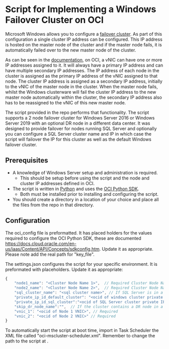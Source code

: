 # Script for Implementing a Windows Failover Cluster on OCI

Microsoft Windows allows you to configure a [failover cluster](https://docs.microsoft.com/en-us/windows-server/failover-clustering/failover-clustering-overview).
As part of this configuration a single cluster IP address can be configured.  This IP address is hosted on the master node of the cluster and if the master node fails, it is automatically failed over to the new master node of the cluster.

As can be seen in the [documentation](https://docs.cloud.oracle.com/en-us/iaas/Content/Network/Tasks/managingIPaddresses.htm), on OCI, a vNIC can have one or more IP addresses assigned to it.  It will always have a primary IP address and can have multiple secondary IP addresses.  The IP address of each node in the cluster is assigned as the primary IP address of the vNIC assigned to that node.  The cluster IP address is assigned as a secondary IP address, initially to the vNIC of the master node in the cluster.  When the master node fails, whilst the Windows clusterware will fail the cluster IP address to the new master node automatically within the cluster, the secondary IP address also has to be reassigned to the vNIC of this new master node.

The script provided in the repo performs that functionality.  The script supports a 2 node failover cluster for Windows Server 2016 or Windows Server 2019 with an optional DR node in a different data center.  It was designed to provide failover for nodes running SQL Server and optionally you can configure a SQL Server cluster name and IP in which case the script will failover the IP for this cluster as well as the default Windows failover cluster.

## Prerequisites


* A knowledge of Windows Server setup and administration is required.
    * This should be setup before using the script and the node and cluster IP addresses defined in OCI.
* The script is written in [Python](https://www.python.org/downloads/) and uses the [OCI Python SDK](https://github.com/oracle/oci-python-sdk).
    * Both must be installed prior to installing and configuring the script.
* You should create a directory in a location of your choice and place all the files from the repo in that directory.

## Configuration

The oci_config file is preformatted.  It has placed holders for the values required to configure the OCI Python SDK, these are documented https://docs.cloud.oracle.com/en-us/iaas/Content/API/Concepts/sdkconfig.htm.  Update it as appropriate. Please note add the real path for "key_file".

The settings.json configures the script for your specific environment.  It is preformated with placeholders.  Update it as appropriate:

```javascript
{
    "node1_name": "<Cluster Node Name 1>",  // Required Cluster Node Name 1
    "node2_name": "<Cluster Node Name 2>",  // Required Cluster Node Name 2
    "sql_cluster_name": "<sql cluster name>", // If SQL Server is in a cluster as well, specify the cluster name.  If not specified private_ip_id_sql_cluster will be ignored and is not required.
    "private_ip_id_default_cluster": "<ocid of windows cluster private IP>", // Required
    "private_ip_id_sql_cluster":"<ocid of SQL Server cluster private IP>", // Ignored if SQL Server cluster not present see above
    "skip_dr_node_name":"",  // If the cluster contains a DR node in a different DataCenter, specify its name here and it will be ignored by the script (which is for HA not DR)
    "vnic_1": "<ocid of Node 1 VNIC>", // Required
    "vnic_2": "<ocid of Node 2 VNIC>" // Required
}
```

To automatically start the script at boot time, import in Task Scheduler the XML file called "oci-mscluster-scheduler.xml". Remember to change the path to the script at <Command></Command>.
